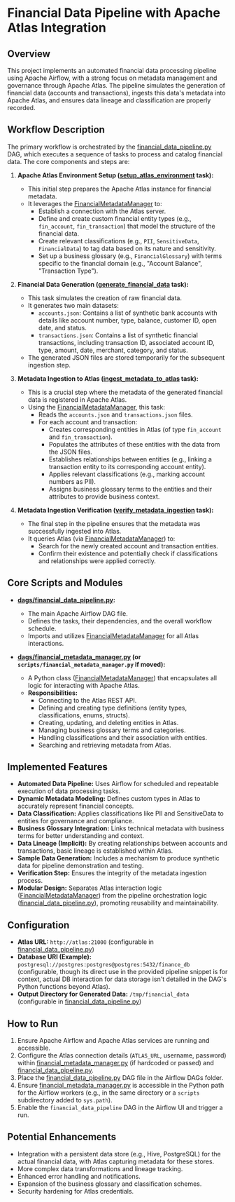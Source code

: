 # Financial Data Pipeline with Apache Atlas Integration

## Overview

This project implements an automated financial data processing pipeline using Apache Airflow, with a strong focus on metadata management and governance through Apache Atlas. The pipeline simulates the generation of financial data (accounts and transactions), ingests this data's metadata into Apache Atlas, and ensures data lineage and classification are properly recorded.

## Workflow Description

The primary workflow is orchestrated by the [financial_data_pipeline.py](cci:7://file:///d:/apache_atlas/yml_files/dags/financial_data_pipeline.py:0:0-0:0) DAG, which executes a sequence of tasks to process and catalog financial data. The core components and steps are:

1.  **Apache Atlas Environment Setup ([setup_atlas_environment](cci:1://file:///d:/apache_atlas/yml_files/dags/financial_data_pipeline.py:50:0-93:5) task):**
    *   This initial step prepares the Apache Atlas instance for financial metadata.
    *   It leverages the [FinancialMetadataManager](cci:2://file:///d:/apache_atlas/yml_files/dags/financial_metadata_manager.py:17:0-547:47) to:
        *   Establish a connection with the Atlas server.
        *   Define and create custom financial entity types (e.g., `fin_account`, `fin_transaction`) that model the structure of the financial data.
        *   Create relevant classifications (e.g., `PII`, `SensitiveData`, `FinancialData`) to tag data based on its nature and sensitivity.
        *   Set up a business glossary (e.g., `FinancialGlossary`) with terms specific to the financial domain (e.g., "Account Balance", "Transaction Type").

2.  **Financial Data Generation ([generate_financial_data](cci:1://file:///d:/apache_atlas/yml_files/dags/financial_data_pipeline.py:95:0-161:5) task):**
    *   This task simulates the creation of raw financial data.
    *   It generates two main datasets:
        *   `accounts.json`: Contains a list of synthetic bank accounts with details like account number, type, balance, customer ID, open date, and status.
        *   `transactions.json`: Contains a list of synthetic financial transactions, including transaction ID, associated account ID, type, amount, date, merchant, category, and status.
    *   The generated JSON files are stored temporarily for the subsequent ingestion step.

3.  **Metadata Ingestion to Atlas ([ingest_metadata_to_atlas](cci:1://file:///d:/apache_atlas/yml_files/dags/financial_data_pipeline.py:163:0-279:5) task):**
    *   This is a crucial step where the metadata of the generated financial data is registered in Apache Atlas.
    *   Using the [FinancialMetadataManager](cci:2://file:///d:/apache_atlas/yml_files/dags/financial_metadata_manager.py:17:0-547:47), this task:
        *   Reads the `accounts.json` and `transactions.json` files.
        *   For each account and transaction:
            *   Creates corresponding entities in Atlas (of type `fin_account` and `fin_transaction`).
            *   Populates the attributes of these entities with the data from the JSON files.
            *   Establishes relationships between entities (e.g., linking a transaction entity to its corresponding account entity).
            *   Applies relevant classifications (e.g., marking account numbers as PII).
            *   Assigns business glossary terms to the entities and their attributes to provide business context.

4.  **Metadata Ingestion Verification ([verify_metadata_ingestion](cci:1://file:///d:/apache_atlas/yml_files/dags/financial_data_pipeline.py:281:0-324:15) task):**
    *   The final step in the pipeline ensures that the metadata was successfully ingested into Atlas.
    *   It queries Atlas (via [FinancialMetadataManager](cci:2://file:///d:/apache_atlas/yml_files/dags/financial_metadata_manager.py:17:0-547:47)) to:
        *   Search for the newly created account and transaction entities.
        *   Confirm their existence and potentially check if classifications and relationships were applied correctly.

## Core Scripts and Modules

*   **[dags/financial_data_pipeline.py](cci:7://file:///d:/apache_atlas/yml_files/dags/financial_data_pipeline.py:0:0-0:0):**
    *   The main Apache Airflow DAG file.
    *   Defines the tasks, their dependencies, and the overall workflow schedule.
    *   Imports and utilizes [FinancialMetadataManager](cci:2://file:///d:/apache_atlas/yml_files/dags/financial_metadata_manager.py:17:0-547:47) for all Atlas interactions.

*   **[dags/financial_metadata_manager.py](cci:7://file:///d:/apache_atlas/yml_files/dags/financial_metadata_manager.py:0:0-0:0) (or `scripts/financial_metadata_manager.py` if moved):**
    *   A Python class ([FinancialMetadataManager](cci:2://file:///d:/apache_atlas/yml_files/dags/financial_metadata_manager.py:17:0-547:47)) that encapsulates all logic for interacting with Apache Atlas.
    *   **Responsibilities:**
        *   Connecting to the Atlas REST API.
        *   Defining and creating type definitions (entity types, classifications, enums, structs).
        *   Creating, updating, and deleting entities in Atlas.
        *   Managing business glossary terms and categories.
        *   Handling classifications and their association with entities.
        *   Searching and retrieving metadata from Atlas.

## Implemented Features

*   **Automated Data Pipeline:** Uses Airflow for scheduled and repeatable execution of data processing tasks.
*   **Dynamic Metadata Modeling:** Defines custom types in Atlas to accurately represent financial concepts.
*   **Data Classification:** Applies classifications like PII and SensitiveData to entities for governance and compliance.
*   **Business Glossary Integration:** Links technical metadata with business terms for better understanding and context.
*   **Data Lineage (Implicit):** By creating relationships between accounts and transactions, basic lineage is established within Atlas.
*   **Sample Data Generation:** Includes a mechanism to produce synthetic data for pipeline demonstration and testing.
*   **Verification Step:** Ensures the integrity of the metadata ingestion process.
*   **Modular Design:** Separates Atlas interaction logic ([FinancialMetadataManager](cci:2://file:///d:/apache_atlas/yml_files/dags/financial_metadata_manager.py:17:0-547:47)) from the pipeline orchestration logic ([financial_data_pipeline.py](cci:7://file:///d:/apache_atlas/yml_files/dags/financial_data_pipeline.py:0:0-0:0)), promoting reusability and maintainability.

## Configuration

*   **Atlas URL:** `http://atlas:21000` (configurable in [financial_data_pipeline.py](cci:7://file:///d:/apache_atlas/yml_files/dags/financial_data_pipeline.py:0:0-0:0))
*   **Database URI (Example):** `postgresql://postgres:postgres@postgres:5432/finance_db` (configurable, though its direct use in the provided pipeline snippet is for context, actual DB interaction for data storage isn't detailed in the DAG's Python functions beyond Atlas).
*   **Output Directory for Generated Data:** `/tmp/financial_data` (configurable in [financial_data_pipeline.py](cci:7://file:///d:/apache_atlas/yml_files/dags/financial_data_pipeline.py:0:0-0:0))

## How to Run

1.  Ensure Apache Airflow and Apache Atlas services are running and accessible.
2.  Configure the Atlas connection details (`ATLAS_URL`, username, password) within [financial_metadata_manager.py](cci:7://file:///d:/apache_atlas/yml_files/dags/financial_metadata_manager.py:0:0-0:0) (if hardcoded or passed) and [financial_data_pipeline.py](cci:7://file:///d:/apache_atlas/yml_files/dags/financial_data_pipeline.py:0:0-0:0).
3.  Place the [financial_data_pipeline.py](cci:7://file:///d:/apache_atlas/yml_files/dags/financial_data_pipeline.py:0:0-0:0) DAG file in the Airflow DAGs folder.
4.  Ensure [financial_metadata_manager.py](cci:7://file:///d:/apache_atlas/yml_files/dags/financial_metadata_manager.py:0:0-0:0) is accessible in the Python path for the Airflow workers (e.g., in the same directory or a `scripts` subdirectory added to `sys.path`).
5.  Enable the `financial_data_pipeline` DAG in the Airflow UI and trigger a run.

## Potential Enhancements

*   Integration with a persistent data store (e.g., Hive, PostgreSQL) for the actual financial data, with Atlas capturing metadata for these stores.
*   More complex data transformations and lineage tracking.
*   Enhanced error handling and notifications.
*   Expansion of the business glossary and classification schemes.
*   Security hardening for Atlas credentials.
